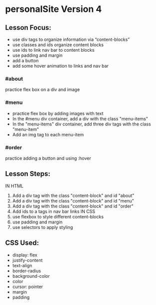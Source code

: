 # personalSite Version 4

## Lesson Focus:
- use div tags to organize information via “content-blocks”
- use classes and ids organize content blocks
- use ids to link nav bar to content blocks
- use padding and margin
- add a button
- add some hover animation to links and nav bar

### #about
practice flex box on a div and image

### #menu
- practice flex box by adding images with text
- In the #menu div container, add a div with the class "menu-items"
- In the "menu-items" div container, add three div tags with the class "menu-item"
- Add an img tag to each menu-item

### #order
practice adding a button and using :hover


## Lesson Steps:
IN HTML
1. Add a div tag with the class "content-block" and id "about"
2. Add a div tag with the class "content-block" and id "menu"
3. Add a div tag with the class "content-block" and id "order"
4. Add ids to a tags in nav bar links
IN CSS
5. use flexbox to style different content-blocks
6. use padding and margin
7. use selectors to apply styling



## CSS Used:
- display: flex
- justify-content
- text-align
- border-radius
- background-color
- color
- cursor: pointer
- margin
- padding
